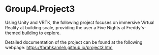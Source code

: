 # Group4.Project3
 Using Unity and VRTK, the following project focuses on immersive Virtual Reality at building scale, providing the user a Five Nights at Freddy's-themed building to explore.

Detailed documentation of the project can be found at the following webpage: https://farahkamleh.github.io/project3.htm
